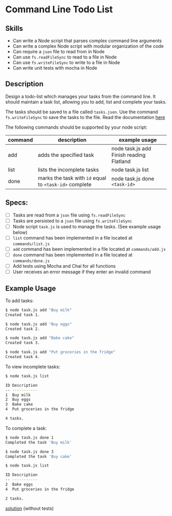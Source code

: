 # Command Line Todo List

## Skills

- Can write a Node script that parses complex command line arguments
- Can write a complex Node script with modular organization of the code
- Can require a `json` file to read from in Node
- Can use `fs.readFileSync` to read to a file in Node
- Can use `fs.writeFileSync` to write to a file in Node
- Can write unit tests with mocha in Node

## Description

Design a todo-list which manages your tasks from the command line. It should maintain a task list, allowing you to add, list and complete your tasks.

The tasks should be saved to a file called `tasks.json`. Use the command `fs.writeFileSync` to save the tasks to the file. Read the documentation [here](https://nodejs.org/api/fs.html#fs_fs_readfilesync_path_options)

The following commands should be supported by your node script:

| command | description                                            | example usage                            |
|---------|--------------------------------------------------------|------------------------------------------|
| add     | adds the specified task                                | node task.js add Finish reading Flatland |
| list    | lists the incomplete tasks                             | node task.js list                        |
| done    | marks the task with `id` equal to `<task-id>` complete | node task.js done `<task-id>`            |


## Specs:
- [ ] Tasks are read from a `json` file using `fs.readFileSync`
- [ ] Tasks are persisted to a `json` file using `fs.writeFileSync`
- [ ] Node script `task.js` is used to manage the tasks. (See example usage below)
- [ ] `list` command has been implemented in a file located at `commands/list.js`
- [ ] `add` command has been implemented in a file located at `commands/add.js`
- [ ] `done` command has been implemented in a file located at `commands/done.js`
- [ ] Add tests using Mocha and Chai for all functions
- [ ] User receives an error message if they enter an invalid command

## Example Usage

To add tasks:
```bash
$ node task.js add "Buy milk"
Created task 1.

$ node task.js add "Buy eggs"
Created task 2.

$ node task.js add "Bake cake"
Created task 3.

$ node task.js add "Put groceries in the fridge"
Created task 4.
```

To view incomplete tasks:
```bash
$ node task.js list

ID Description
-- -----------
1  Buy milk
2  Buy eggs
3  Bake cake
4  Put groceries in the fridge

4 tasks.
```

To complete a task:
```bash
$ node task.js done 1
Completed the task 'Buy milk'

$ node task.js done 3
Completed the task 'Buy cake'

$ node task.js list

ID Description
-- -----------
2  Bake eggs
4  Put groceries in the fridge

2 tasks.
```
[solution](./solution) (without tests)
